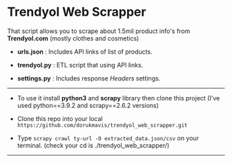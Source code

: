 # Trendyol Web Scrapper

That script allows you to scrape about 1.5mil product info's from **Trendyol.com** (mostly clothes and cosmetics)

- **urls.json** : Includes API links of list of products.

- **trendyol.py** : ETL script that using API links.

- **settings.py** : Includes response *Headers* settings.
---

* To use it install **python3** and **scrapy** library then clone this project (I've used python==3.9.2 and scrapy==2.6.2 versions)

* Clone this repo into your local ```https://github.com/dorukmavis/trendyol_web_scrapper.git```

* Type ```scrapy crawl ty-url -O extracted_data.json/csv``` on your terminal. (check your cd is ./trendyol_web_scrapper/)

---
